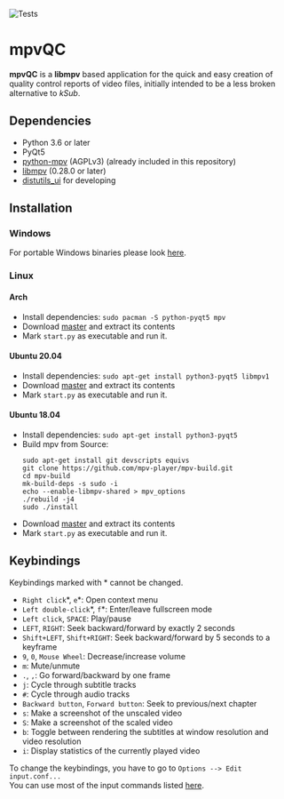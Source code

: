 ![Tests](https://github.com/mpvqc/mpvQC/workflows/tests/badge.svg?branch=dev)

# mpvQC

**mpvQC** is a **libmpv** based application for the quick and easy creation of quality control reports of video files, 
initially intended to be a less broken alternative to *kSub*.

## Dependencies

- Python 3.6 or later
- PyQt5
- [python-mpv](https://github.com/jaseg/python-mpv) (AGPLv3) (already included in this repository)
- [libmpv](https://github.com/mpv-player/mpv) (0.28.0 or later)
- [distutils_ui](https://github.com/frispete/distutils_ui) for developing

## Installation

### Windows

For portable Windows binaries please look [here](https://mpvqc.rekt.cc/download/).

### Linux

#### Arch

- Install dependencies: `sudo pacman -S python-pyqt5 mpv`
- Download [master](https://github.com/Frechdachs/mpvQC/archive/master.zip) and extract its contents
- Mark `start.py` as executable and run it.

#### Ubuntu 20.04

- Install dependencies: `sudo apt-get install python3-pyqt5 libmpv1`
- Download [master](https://github.com/Frechdachs/mpvQC/archive/master.zip) and extract its contents
- Mark `start.py` as executable and run it.

#### Ubuntu 18.04

- Install dependencies: `sudo apt-get install python3-pyqt5`
- Build mpv from Source:
    ```shell script
    sudo apt-get install git devscripts equivs
    git clone https://github.com/mpv-player/mpv-build.git
    cd mpv-build
    mk-build-deps -s sudo -i
    echo --enable-libmpv-shared > mpv_options
    ./rebuild -j4
    sudo ./install
    ```
- Download [master](https://github.com/Frechdachs/mpvQC/archive/master.zip) and extract its contents
- Mark `start.py` as executable and run it.

## Keybindings

Keybindings marked with \* cannot be changed.

- `Right click`\*, `e`\*: Open context menu
- `Left double-click`\*, `f`\*: Enter/leave fullscreen mode
- `Left click`, `SPACE`: Play/pause
- `LEFT`, `RIGHT`: Seek backward/forward by exactly 2 seconds
- `Shift+LEFT`, `Shift+RIGHT`: Seek backward/forward by 5 seconds to a keyframe
- `9`, `0`, `Mouse Wheel`: Decrease/increase volume
- `m`: Mute/unmute
- `.`, `,`: Go forward/backward by one frame
- `j`: Cycle through subtitle tracks
- `#`: Cycle through audio tracks
- `Backward button`, `Forward button`: Seek to previous/next chapter
- `s`: Make a screenshot of the unscaled video
- `S`: Make a screenshot of the scaled video
- `b`: Toggle between rendering the subtitles at window resolution and video resolution
- `i`: Display statistics of the currently played video

To change the keybindings, you have to go to `Options --> Edit input.conf...`  
You can use most of the input commands listed [here](https://mpv.io/manual/master/#list-of-input-commands).
